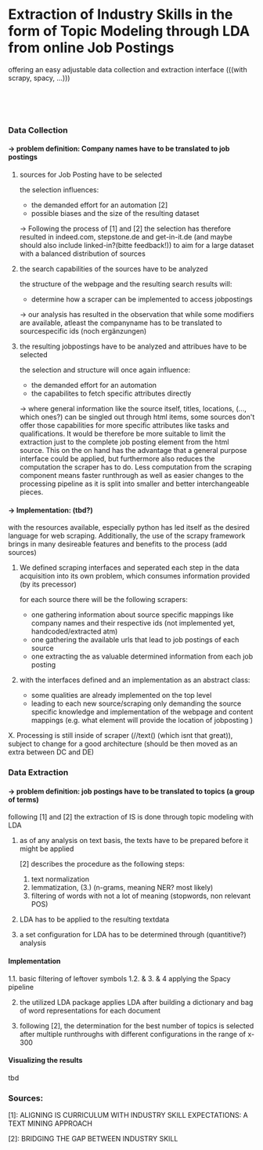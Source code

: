 # Extraction of Industry Skills in the form of Topic Modeling through LDA from online Job Postings

offering an easy adjustable data collection and extraction interface (((with scrapy, spacy, ...)))



<br>
<br>
<br>

### Data Collection
#### -> problem definition: Company names have to be translated to job postings 

1. sources for Job Posting have to be selected

   the selection influences:
    - the demanded effort for an automation [2]
    - possible biases and the size of the resulting dataset 
    
    &rarr; Following the process of [1] and [2] the selection has therefore resulted in indeed.com, stepstone.de and get-in-it.de (and maybe should also include linked-in?(bitte feedback!)) to aim for a large dataset with a balanced distribution of sources
    
2. the search capabilities of the sources have to be analyzed

   the structure of the webpage and the resulting search results will:
    - determine how a scraper can be implemented to access jobpostings

   &rarr; our analysis has resulted in the observation that while some modifiers are available, atleast the companyname has to be translated to sourcespecific ids (noch ergänzungen) 

   
3. the resulting jobpostings have to be analyzed and attribues have to be selected

   the selection and structure will once again influence:
    - the demanded effort for an automation
    - the capabilites to fetch specific attributes directly

   &rarr; where general information like the source itself, titles, locations, (..., which ones?) can be singled out through html items, some sources don't offer those capabilities for more specific attributes like tasks and qualifications. It would be therefore be more suitable to limit the extraction just to the complete job posting element from the html source. This on the on hand has the advantage that a general purpose interface could be applied, but furthermore also reduces the computation the scraper has to do. Less computation from the scraping component means faster runthrough as well as easier changes to the processing pipeline as it is split into smaller and better interchangeable pieces.


#### -> Implementation: (tbd?)

with the resources available, especially python has led itself as the desired language for web scraping.
Additionally, the use of the scrapy framework brings in many desireable features and benefits to the process            (add sources)

1. We defined scraping interfaces and seperated each step in the data acquisition into its own problem, which consumes information provided (by its precessor)

   for each source there will be the following scrapers:
      - one gathering information about source specific mappings like company names and their respective ids (not implemented yet, handcoded/extracted atm)
      - one gathering the available urls that lead to job postings of each source
      - one extracting the as valuable determined information from each job posting
 
2. with the interfaces defined and an implementation as an abstract class:
   - some qualities are already implemented on the top level
   - leading to each new source/scraping only demanding the source specific knowledge and implementation of the webpage and content mappings (e.g. what element will provide the location of jobposting )


X. Processing is still inside of scraper (//text() (which isnt that great)), subject to change for a good architecture (should be then moved as an extra between DC and DE)


### Data Extraction
#### -> problem definition: job postings have to be translated to topics (a group of terms)

following [1] and [2] the extraction of IS is done through topic modeling with LDA

1. as of any analysis on text basis, the texts have to be prepared before it might be applied

   [2] describes the procedure as the following steps: 
      1. text normalization
      2. lemmatization, 
      (3.) (n-grams, meaning NER? most likely)
      4. filtering of words with not a lot of meaning (stopwords, non relevant POS)

2. LDA has to be applied to the resulting textdata

3. a set configuration for LDA has to be determined through (quantitive?) analysis


#### Implementation

1.1. basic filtering of leftover symbols 
1.2. & 3. & 4 applying the Spacy pipeline

2. the utilized LDA package applies LDA after building a dictionary and bag of word representations for each document

3. following [2], the determination for the best number of topics is selected after multiple runthroughs with different configurations in the range of x-300






#### Visualizing the results

tbd





### Sources:

[1]: ALIGNING IS CURRICULUM WITH INDUSTRY SKILL EXPECTATIONS: A TEXT MINING APPROACH

[2]: BRIDGING THE GAP BETWEEN INDUSTRY SKILL